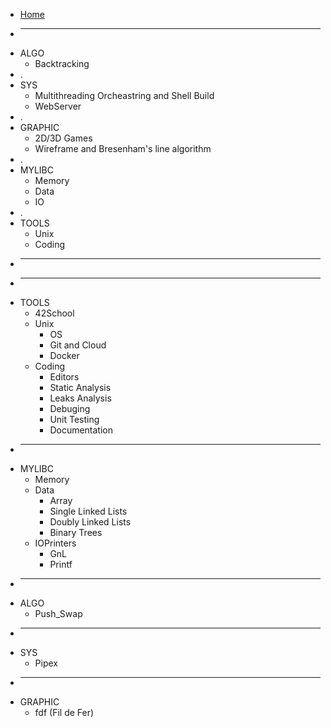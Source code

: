 - [Home](README.md)
- ____________
- ALGO
	- Backtracking
- .
- SYS
	- Multithreading Orcheastring and Shell Build
	- WebServer
- .
- GRAPHIC
	- 2D/3D Games
	- Wireframe and Bresenham's line algorithm
- .
- MYLIBC
	- Memory
	- Data
	- IO
- .
- TOOLS
	- Unix
	- Coding
- ___
- ___
- TOOLS
  - 42School
  - Unix
	- OS
  	- Git and  Cloud
  	- Docker
  - Coding
	- Editors
	- Static Analysis
	- Leaks Analysis
	- Debuging
	- Unit Testing
	- Documentation
- ____________
- MYLIBC
	- Memory
	- Data
		- Array
		- Single Linked Lists
		- Doubly Linked Lists
		- Binary Trees
	- IOPrinters
		- GnL
		- Printf
- ____________
- ALGO
	- Push_Swap
- ____________
- SYS
	- Pipex
- ____________
- GRAPHIC
	- fdf (Fil de Fer)